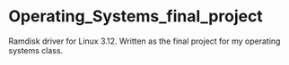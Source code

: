 Operating_Systems_final_project
===============================

Ramdisk driver for Linux 3.12. Written as the final project for my operating systems class.
